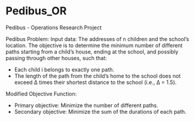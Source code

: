 # Pedibus_OR
Pedibus - Operations Research Project

Pedibus Problem:
Input data: The addresses of n children and the school’s location. The objective is to determine the minimum number of different paths starting from a child’s house, ending at the school, and possibly passing through other houses, such that:
 - Each child i belongs to exactly one path.
 - The length of the path from the child’s home to the school does not exceed Δ times their shortest distance to the school (i.e., Δ = 1.5).

Modified Objective Function:
 - Primary objective: Minimize the number of different paths.
 - Secondary objective: Minimize the sum of the durations of each path.

